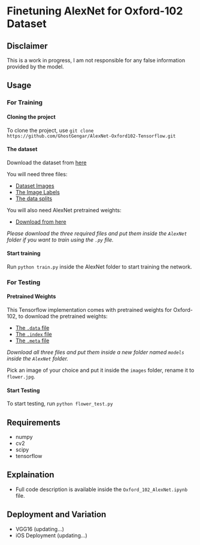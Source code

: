 # Finetuning AlexNet for Oxford-102 Dataset

## Disclaimer
This is a work in progress, I am not responsible for any false information provided by the model.

## Usage
### For Training
#### Cloning the project
To clone the project, use `git clone https://github.com/GhostGengar/AlexNet-Oxford102-Tensorflow.git`

#### The dataset
Download the dataset from [here](http://www.robots.ox.ac.uk/~vgg/data/flowers/102/)

You will need three files:
* [Dataset Images](http://www.robots.ox.ac.uk/~vgg/data/flowers/102/102flowers.tgz)
* [The Image Labels](http://www.robots.ox.ac.uk/~vgg/data/flowers/102/imagelabels.mat)
* [The data splits](http://www.robots.ox.ac.uk/~vgg/data/flowers/102/setid.mat)

You will also need AlexNet pretrained weights:
* [Download from here](https://www.cs.toronto.edu/~guerzhoy/tf_alexnet/bvlc_alexnet.npy)

*Please download the three required files and put them inside the `AlexNet` folder if you want to train using the `.py` file.*

#### Start training
Run `python train.py` inside the AlexNet folder to start training the network.

### For Testing
#### Pretrained Weights
This Tensorflow implementation comes with pretrained weights for Oxford-102, to download the pretrained weights:
* [The `.data` file](https://drive.google.com/file/d/1cibsejSXefO8rb-tZAPimULkjXkKzkQI)
* [The `.index` file](https://drive.google.com/file/d/1Bjligj4trKPIL1YV9naorEy7S1PD9wzO)
* [The `.meta` file](https://drive.google.com/open?id=1Ll4PERfHF_G5HJX00nGqs1gmT8RFPEIR)

*Download all three files and put them inside a new folder named `models` inside the `AlexNet` folder.*

Pick an image of your choice and put it inside the `images` folder, rename it to `flower.jpg`.

#### Start Testing
To start testing, run `python flower_test.py`

## Requirements
* numpy
* cv2
* scipy
* tensorflow

## Explaination
* Full code description is available inside the `Oxford_102_AlexNet.ipynb` file.

## Deployment and Variation
* VGG16 (updating...)
* iOS Deployment (updating...)
